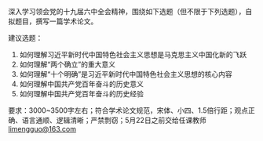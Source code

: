 深入学习领会党的十九届六中全会精神，围绕如下选题（但不限于下列选题），自拟题目，撰写一篇学术论文。

建议选题：

1. 如何理解习近平新时代中国特色社会主义思想是马克思主义中国化新的飞跃
2. 如何理解“两个确立”的重大意义
3. 如何理解“十个明确”是习近平新时代中国特色社会主义思想的核心内容
4. 如何理解中国共产党百年奋斗的历史意义
5. 如何理解中国共产党百年奋斗的历史经验


要求：3000~3500字左右；符合学术论文规范，宋体、小四、1.5倍行距；观点正确、语言通顺、逻辑清晰；严禁剽窃；5月22日之前交给任课教师 limengguo@163.com